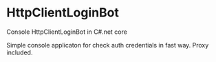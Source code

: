 # HttpClientLoginBot
Console HttpClientLoginBot in C#.net core

Simple console applicaton for check auth credentials in fast way. 
Proxy included.
